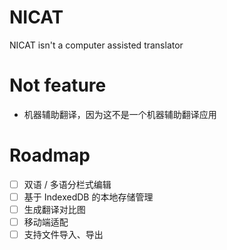 # NICAT

NICAT isn't a computer assisted translator

# Not feature

- 机器辅助翻译，因为这不是一个机器辅助翻译应用

# Roadmap

- [ ] 双语 / 多语分栏式编辑
- [ ] 基于 IndexedDB 的本地存储管理
- [ ] 生成翻译对比图
- [ ] 移动端适配
- [ ] 支持文件导入、导出
